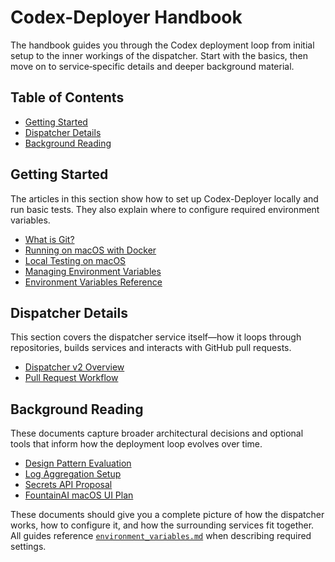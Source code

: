 # Codex-Deployer Handbook

The handbook guides you through the Codex deployment loop from initial setup to
the inner workings of the dispatcher. Start with the basics, then move on to
service‑specific details and deeper background material.

## Table of Contents

- [Getting Started](#getting-started)
- [Dispatcher Details](#dispatcher-details)
- [Background Reading](#background-reading)

## Getting Started

The articles in this section show how to set up Codex-Deployer locally and run
basic tests. They also explain where to configure required environment
variables.

- [What is Git?](../what_is_git.md)
- [Running on macOS with Docker](../mac_docker_tutorial.md)
- [Local Testing on macOS](../mac_local_testing.md)
- [Managing Environment Variables](../managing_environment_variables.md)
- [Environment Variables Reference](../environment_variables.md)

## Dispatcher Details

This section covers the dispatcher service itself—how it loops through
repositories, builds services and interacts with GitHub pull requests.

- [Dispatcher v2 Overview](../dispatcher_v2.md)
- [Pull Request Workflow](../pull_request_workflow.md)

## Background Reading

These documents capture broader architectural decisions and optional tools that
inform how the deployment loop evolves over time.

- [Design Pattern Evaluation](../design_patterns.md)
- [Log Aggregation Setup](../log_aggregation.md)
- [Secrets API Proposal](../secrets_api_proposal.md)
- [FountainAI macOS UI Plan](../fountainai_mac_ui_plan.md)

These documents should give you a complete picture of how the dispatcher works,
how to configure it, and how the surrounding services fit together. All guides
reference [`environment_variables.md`](../environment_variables.md) when
describing required settings.

